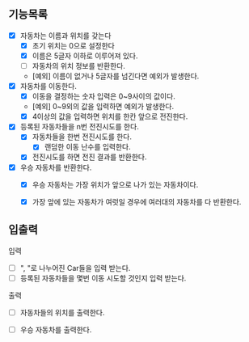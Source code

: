 ## 기능목록

- [x] 자동차는 이름과 위치를 갖는다
  - [x] 초기 위치는 0으로 설정한다
  - [x] 이름은 5글자 이하로 이루어져 있다.
  - [ ] 자동차의 위치 정보를 반환한다.
  - [예외] 이름이 없거나 5글자를 넘긴다면 예외가 발생한다.
- [x] 자동차를 이동한다.
  - [x] 이동을 결정하는 숫자 입력은 0~9사이의 값이다.
  - [예외] 0~9외의 값을 입력하면 예외가 발생한다.
  - [x] 4이상의 값을 입력하면 위치를 한칸 앞으로 전진한다.
- [x] 등록된 자동차들을 n번 전진시도를 한다.
  - [x] 자동차들을 한번 전진시도를 한다.
    - [x] 랜덤한 이동 난수를 입력한다.
  - [x] 전진시도를 하면 전진 결과를 반환한다.
- [x] 우승 자동차를 반환한다.
  - [x] 우승 자동차는 가장 위치가 앞으로 나가 있는 자동차이다.
  - [x] 가장 앞에 있는 자동차가 여럿일 경우에 여러대의 자동차를 다 반환한다.


## 입출력

입력

-[ ] ", "로 나누어진 Car들을 입력 받는다.
-[ ] 등록된 자동차들을 몇번 이동 시도할 것인지 입력 받는다.

출력

-[ ] 자동차들의 위치를 출력한다.
-[ ] 우승 자동차를 출력한다.


